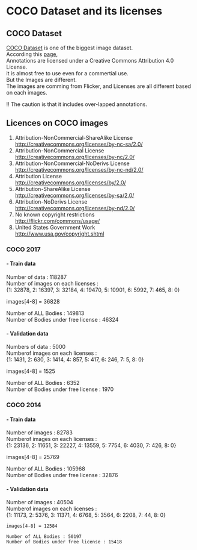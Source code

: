 # COCO Dataset and its licenses

## COCO Dataset
[COCO Dataset]( https://cocodataset.org/#home ) is one of the biggest image dataset.  
According this [page]( https://cocodataset.org/#termsofuse ),  
Annotations are licensed under a Creative Commons Attribution 4.0 License.  
it is almost free to use even for a commertial use.  
But the Images are different.  
The images are comming from Flicker, and Licenses are all different based on each images.  

!! The caution is that it includes over-lapped annotations.

## Licences on COCO images

  1. Attribution-NonCommercial-ShareAlike License  
     http://creativecommons.org/licenses/by-nc-sa/2.0/
  2. Attribution-NonCommercial License  
     http://creativecommons.org/licenses/by-nc/2.0/
  3. Attribution-NonCommercial-NoDerivs License  
     http://creativecommons.org/licenses/by-nc-nd/2.0/
  4. Attribution License  
     http://creativecommons.org/licenses/by/2.0/
  5. Attribution-ShareAlike License  
     http://creativecommons.org/licenses/by-sa/2.0/
  6. Attribution-NoDerivs License  
     http://creativecommons.org/licenses/by-nd/2.0/
  7. No known copyright restrictions  
     http://flickr.com/commons/usage/
  8. United States Government Work  
     http://www.usa.gov/copyright.shtml


### COCO 2017
#### - Train data 
  Number of data : 118287  
  Number of images on each licenses :  
    {1: 32878, 2: 16397, 3: 32184, 4: 19470, 5: 10901, 6: 5992, 7: 465, 8: 0}  
  
  images[4-8] = 36828
  
  Number of ALL Bodies : 149813  
  Number of Bodies under free license : 46324  
  
  
#### - Validation data
  Numbers of data : 5000  
  Numberof images on each licenses :  
    {1: 1431, 2: 630, 3: 1414, 4: 857, 5: 417, 6: 246, 7: 5, 8: 0}
    
  images[4-8] = 1525  
  
  Number of ALL Bodies : 6352  
  Number of Bodies under free license : 1970  
  

### COCO 2014

#### - Train data
  Number of images : 82783  
  Numberof images on each licenses :  
    {1: 23136, 2: 11651, 3: 22227, 4: 13559, 5: 7754, 6: 4030, 7: 426, 8: 0}  
  
  images[4-8] = 25769  
  
  Number of ALL Bodies : 105968  
  Number of Bodies under free license : 32876  

#### - Validation data
  Number of images : 40504  
  Numberof images on each licenses :  
    {1: 11173, 2: 5376, 3: 11371, 4: 6768, 5: 3564, 6: 2208, 7: 44, 8: 0}  
    
    images[4-8] = 12584  
    
    Number of ALL Bodies : 50197  
    Number of Bodies under free license : 15418  
    
    
    